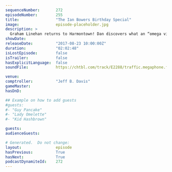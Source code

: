 ```yaml
---
sequenceNumber:       272
episodeNumber:        255
title:                "The Ian Bowers Birthday Special"
image:                episode-placeholder.jpg
description: >
  Graham Linehan returns to Harmontown! Dan discovers what an “omega virgin” is by a dramatic reading of an incident involving creepy soup. Featuring Dan Harmon, Jeff Davis, Spencer Crittenden, Graham Linehan and Steve Levy.
showDate:             
releaseDate:          "2017-08-23 10:00:00Z"
duration:             "02:02:48"
isLostEpisode:        false
isTrailer:            false
hasExplicitLanguage:  false
soundFile:            https://chtbl.com/track/E2288/traffic.megaphone.fm/STA5773768330.mp3?updated=1596591567

venue:                
comptroller:          "Jeff B. Davis"
gameMaster:           
hasDnD:               

## Example on how to add guests
#guests:
#- "Guy Pancake"
#- "Lady Omelette"
#- "Kid Hashbrown"

guests:
audienceGuests:

# Generated.  Do not change:
layout:               episode
hasPrevious:          True
hasNext:              True
podcastDynamiteId:    272
---
```

